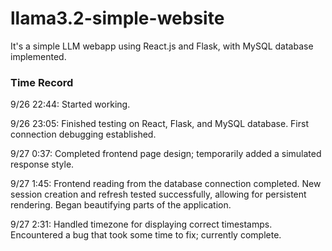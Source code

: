 # llama3.2-simple-website
It's a simple LLM webapp using React.js and Flask, with MySQL database implemented.

### Time Record

9/26 22:44: Started working.

9/26 23:05: Finished testing on React, Flask, and MySQL database. First connection debugging established.

9/27 0:37: Completed frontend page design; temporarily added a simulated response style.

9/27 1:45: Frontend reading from the database connection completed. New session creation and refresh tested successfully, allowing for persistent rendering. Began beautifying parts of the application.

9/27 2:31: Handled timezone for displaying correct timestamps. Encountered a bug that took some time to fix; currently complete.
